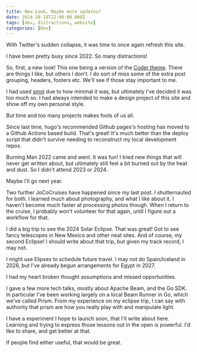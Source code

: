 ```yaml
---
title: New Look, Maybe more updates?
date: 2024-10-18T22:00:00.000Z
tags: [dev, distractions, website]
categories: [Dev]
---
```


With Twitter's sudden collapse, it was time to once again refresh this site.

I have been pretty busy since 2022. So many distractions!

<!--more-->

So, first, a new look! This one being a version of the [Coder theme](https://themes.gohugo.io/themes/hugo-coder/).
There are things I like, but others I don't. I do sort of miss some of the extra
post grouping, headers, footers etc. We'll see if those stay important to me.

I had used [smol](https://themes.gohugo.io/themes/smol/) due to how minimal it
was, but ultimately I've decided it was too much so. I had always intended to
make a design project of this site and show off my own personal style.

But time and too many projects makes fools of us all.

Since last time, hugo's recommended Github pages's hosting has moved to a Github
Actions based build. That's great! It's much better than the deploy script that
didn't survive needing to reconstruct my local development repos.

Burning Man 2022 came and went. It was fun! I tried new things that will never
get written about,  but ultimately still feel a bit burned out by the heat and
dust. So I didn't attend 2023 or 2024.

Maybe I'll go next year.

Two further JoCoCruises have happened since my last post. I shutternauted for
both. I learned much about photography, and what I like about it. I haven't
become much faster at processing photos though. When I return to the cruise, I
probably won't volunteer for that again, until I figure out a workflow for that.

I did a big trip to see the 2024 Solar Eclipse. That was great! Got to see fancy
telescopes in New Mexico and other neat sites. And of course, my second Eclipse!
I should write about that trip, but given my track record, I may not.

I might use Elipses to schedule future travel. I may not do Spain/Iceland in
2026, but I've already begun arrangements for Egypt in 2027.

I had my heart broken thought assumptions and missed opportunities.

I gave a few more tech talks, mostly about Apache Beam, and the Go SDK.
In particular I've been working largely on a local Beam Runner in Go, 
which we've called Prism. From my experience on my eclipse trip, I can
say with authority that prism are how you really play with and manipulate
light.

I have a <i class="fa-brands fa-golang"></i> experiment I hope to launch soon, that I'll write about here.
Learning and trying to express those lessons out in the open is powerful.
I'd like to share, and get better at that.

If people find either useful, that would be great.
